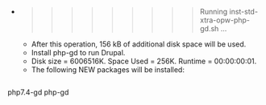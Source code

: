 * >>>>>>>>> Running inst-std-xtra-opw-php-gd.sh ...
  * After this operation, 156 kB of additional disk space will be used.
  * Install php-gd to run Drupal.
  * Disk size = 6006516K. Space Used = 256K. Runtime = 00:00:00:01.
  * The following NEW packages will be installed:
  ```bash
php7.4-gd php-gd
  ```
